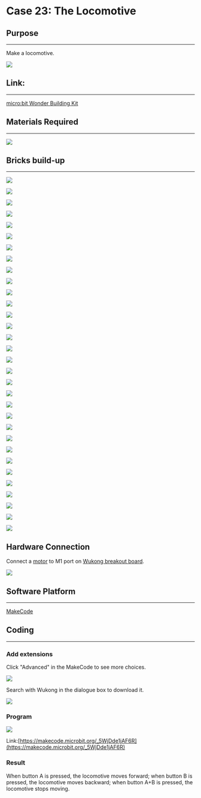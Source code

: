 # Case 23: The Locomotive

## Purpose
---
Make a locomotive.
 
![](./images/Wonder-Building-Kit-case-23-01.png)

## Link: 
---
[micro:bit Wonder Building Kit](https://shop.elecfreaks.com/products/elecfreaks-micro-bit-32-in-1-wonder-building-kit-without-micro-bit-board?_pos=5&_sid=2094afd2f&_ss=r)

## Materials Required
---
![](./images/Wonder-Building-Kit-step-case-23-01.png)

## Bricks build-up
---
![](./images/Wonder-Building-Kit-step-case-23-02.png)

![](./images/Wonder-Building-Kit-step-case-23-03.png)

![](./images/Wonder-Building-Kit-step-case-23-04.png)

![](./images/Wonder-Building-Kit-step-case-23-05.png)

![](./images/Wonder-Building-Kit-step-case-23-06.png)

![](./images/Wonder-Building-Kit-step-case-23-07.png)

![](./images/Wonder-Building-Kit-step-case-23-08.png)

![](./images/Wonder-Building-Kit-step-case-23-09.png)

![](./images/Wonder-Building-Kit-step-case-23-10.png)

![](./images/Wonder-Building-Kit-step-case-23-11.png)

![](./images/Wonder-Building-Kit-step-case-23-12.png)

![](./images/Wonder-Building-Kit-step-case-23-13.png)

![](./images/Wonder-Building-Kit-step-case-23-14.png)

![](./images/Wonder-Building-Kit-step-case-23-15.png)

![](./images/Wonder-Building-Kit-step-case-23-16.png)

![](./images/Wonder-Building-Kit-step-case-23-17.png)

![](./images/Wonder-Building-Kit-step-case-23-18.png)

![](./images/Wonder-Building-Kit-step-case-23-19.png)

![](./images/Wonder-Building-Kit-step-case-23-20.png)

![](./images/Wonder-Building-Kit-step-case-23-21.png)

![](./images/Wonder-Building-Kit-step-case-23-22.png)

![](./images/Wonder-Building-Kit-step-case-23-23.png)

![](./images/Wonder-Building-Kit-step-case-23-24.png)

![](./images/Wonder-Building-Kit-step-case-23-25.png)

![](./images/Wonder-Building-Kit-step-case-23-26.png)

![](./images/Wonder-Building-Kit-step-case-23-27.png)

![](./images/Wonder-Building-Kit-step-case-23-28.png)

![](./images/Wonder-Building-Kit-step-case-23-29.png)

![](./images/Wonder-Building-Kit-step-case-23-30.png)

![](./images/Wonder-Building-Kit-step-case-23-31.png)

![](./images/Wonder-Building-Kit-step-case-23-32.png)

![](./images/Wonder-Building-Kit-step-case-23-33.png)

## Hardware Connection

Connect a [motor](https://www.elecfreaks.com/geekservo-motor-2kg-compatible-with-lego.html) to M1 port on [Wukong breakout board](https://www.elecfreaks.com/wukong-board-with-lego-holder-for-micro-bit.html).

![](./images/Wonder-Building-Kit-case-23-06.png)

## Software Platform
---
[MakeCode](https://makecode.microbit.org/)

## Coding
---
### Add extensions
Click "Advanced" in the MakeCode to see more choices.
 
![](./images/Wonder-Building-Kit-case-21-02.png)

Search with Wukong in the dialogue box to download it. 

![](./images/Wonder-Building-Kit-case-21-03.png)





### Program
 
![](./images/Wonder-Building-Kit-case-23-04.png)

Link:[https://makecode.microbit.org/_5WjDde1jAF6R](https://makecode.microbit.org/_5WjDde1jAF6R)

### Result

When button A is pressed, the locomotive moves forward; when button B is pressed, the locomotive moves backward; when button A+B is pressed, the locomotive stops moving.
